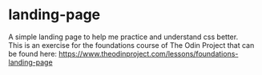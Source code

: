 # landing-page
A simple landing page to help me practice and understand css better.  
This is an exercise for the foundations course of The Odin Project that can be found here: https://www.theodinproject.com/lessons/foundations-landing-page
  